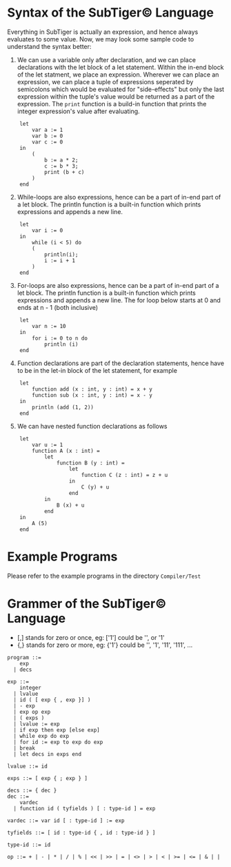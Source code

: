 # Syntax of the SubTiger© Language

Everything in SubTiger is actually an expression, and hence always evaluates
to some value. Now, we may look some sample code to understand the syntax
better:

1. We can use a variable only after declaration, and we can place declarations
with the let block of a let statement. Within the in-end block of the let
statment, we place an expression. Wherever we can place an expression, we can
place a tuple of expressions seperated by semicolons which would be evaluated
for "side-effects" but only the last expression within the tuple's value would
be returned as a part of the expression. The `print` function is a build-in
function that prints the integer expression's value after evaluating.

```
    let
        var a := 1
        var b := 0
        var c := 0
    in
        (
            b := a * 2;
            c := b * 3;
            print (b + c)
        )
    end
```

2. While-loops are also expressions, hence can be a part of in-end part of a
let block. The println function is a built-in function which prints expressions
and appends a new line.

```
    let
        var i := 0
    in
        while (i < 5) do
        (
            println(i);
            i := i + 1
        )
    end
```

3. For-loops are also expressions, hence can be a part of in-end part of a
let block. The println function is a built-in function which prints expressions
and appends a new line. The for loop below starts at 0 and ends at n - 1 (both
inclusive)

```
    let
        var n := 10
    in
        for i := 0 to n do
            println (i)
    end
```

4. Function declarations are part of the declaration statements, hence have
to be in the let-in block of the let statement, for example

```
    let
        function add (x : int, y : int) = x + y
        function sub (x : int, y : int) = x - y
    in
        println (add (1, 2))
    end
```

5. We can have nested function declarations as follows
```
    let
        var u := 1
        function A (x : int) = 
            let
                function B (y : int) = 
                    let
                        function C (z : int) = z + u
                    in
                        C (y) + u
                    end
            in
                B (x) + u
            end
    in
        A (5)
    end
```

# Example Programs

Please refer to the example programs in the directory `Compiler/Test`

# Grammer of the SubTiger© Language

- [,] stands for zero or once, eg: ['1'] could be '', or '1'
- {,} stands for zero or more, eg: {'1'} could be '', '1', '11', '111', ...

```
program ::=  
    exp  
  | decs  

exp ::=  
    integer  
  | lvalue  
  | id ( [ exp { , exp }] )  
  | - exp  
  | exp op exp  
  | ( exps )  
  | lvalue := exp  
  | if exp then exp [else exp]  
  | while exp do exp  
  | for id := exp to exp do exp  
  | break  
  | let decs in exps end  

lvalue ::= id

exps ::= [ exp { ; exp } ]

decs ::= { dec }
dec ::=  
    vardec  
  | function id ( tyfields ) [ : type-id ] = exp

vardec ::= var id [ : type-id ] := exp

tyfields ::= [ id : type-id { , id : type-id } ]

type-id ::= id

op ::= + | - | * | / | % | << | >> | = | <> | > | < | >= | <= | & | |
```
